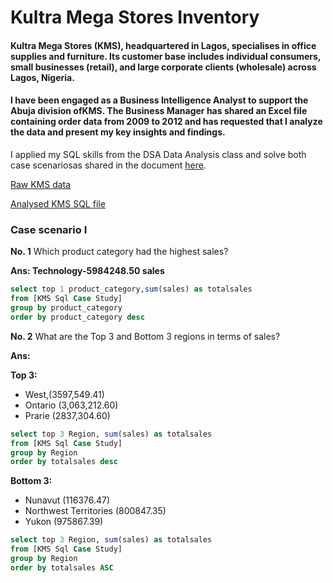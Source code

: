# Kultra Mega Stores Inventory
#### Kultra Mega Stores (KMS), headquartered in Lagos, specialises in office supplies and furniture. Its customer base includes individual consumers, small businesses (retail), and large corporate clients (wholesale) across Lagos, Nigeria.
#### I have been engaged as a Business Intelligence Analyst to support the Abuja division ofKMS. The Business Manager has shared an Excel file containing order data from 2009 to 2012 and has requested that I analyze the data and present my key insights and findings.

I applied my SQL skills from the DSA Data Analysis class and solve both case scenariosas shared in the document [here]().

[Raw KMS data](https://drive.google.com/file/d/1BGndN0FlR9IHmV11S7HJ0cSmrcAhzseV/view?usp=drive_link)

[Analysed KMS SQL file](https://drive.google.com/file/d/1WKyWJailERYzxxZnqWSTNlj_IDJCyOCQ/view?usp=drive_link)

### Case scenario I
**No. 1**  Which product category had the highest sales?

**Ans: Technology-5984248.50 sales**

```SQL
select top 1 product_category,sum(sales) as totalsales
from [KMS Sql Case Study]
group by product_category
order by product_category desc
```

**No. 2** What are the Top 3 and Bottom 3 regions in terms of sales?

**Ans:**

**Top 3:**
- West,(3597,549.41)
- Ontario (3,063,212.60)
- Prarie (2837,304.60)
```SQL
select top 3 Region, sum(sales) as totalsales
from [KMS Sql Case Study]
group by Region
order by totalsales desc
```

**Bottom 3:**
- Nunavut	(116376.47)
- Northwest Territories	(800847.35)
- Yukon	(975867.39)
```SQL
select top 3 Region, sum(sales) as totalsales
from [KMS Sql Case Study]
group by Region
order by totalsales ASC
```

